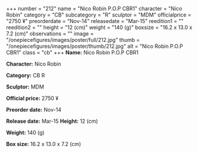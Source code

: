 +++
number = "212"
name = "Nico Robin P.O.P CBR1"
character = "Nico Robin"
category = "CB"
subcategory = "R"
sculptor = "MDM"
officialprice = "2750 ¥"
preorderdate = "Nov-14"
releasedate = "Mar-15"
reedition1 = ""
reedition2 = ""
height = "12 (cm)"
weight = "140 (g)"
boxsize = "16.2 x 13.0 x 7.2 (cm)"
observations = ""
image = "/onepiecefigures/images/poster/full/212.jpg"
thumb = "/onepiecefigures/images/poster/thumb/212.jpg"
alt = "Nico Robin P.O.P CBR1"
class = "cb"
+++
**Name:** Nico Robin P.O.P CBR1

**Character:** Nico Robin

**Category:** CB  R 

**Sculptor:** MDM

**Official price:** 2750 ¥

**Preorder date:** Nov-14

**Release date:** Mar-15
**Height:** 12 (cm)

**Weight:** 140 (g)

**Box size:** 16.2 x 13.0 x 7.2 (cm)

